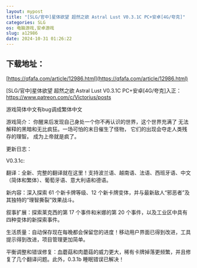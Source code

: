 ```yaml
---
layout: mypost
title: "[SLG/官中]星体欲望 超然之欲 Astral Lust V0.3.1C PC+安卓[4G/夸克]"
categories: SLG
os: 电脑游戏,安卓游戏
slug: a12986
date: 2024-10-31 01:26:22
---
```


## 下载地址：

[https://qfafa.com/article/12986.html](https://qfafa.com/article/12986.html)

\[SLG/官中\]星体欲望 超然之欲 Astral Lust V0.3.1C PC+安卓\[4G/夸克\]入正：https://www.patreon.com/c/Victorius/posts

游戏简体中文有bug调成繁体中文

游戏简介：
你醒来后发现自己身处一个你不再认识的世界，这个世界充满了
无法解释的黑暗和无比疯狂。一场可怕的末日催生了怪物，
它们的出现会夺走人类残存的理智。
成为上帝就是疯了。

更新日志：

V0.3.1c:

翻译：全新、完整的翻译就在这里！支持波兰语、越南语、法语、西班牙语、中文（简体和繁体）、葡萄牙语、意大利语和德语。

新内容：深入探索 61 个新卡牌等级、12 个新卡牌变体，并与最新敌人“邪恶者”及其独特的“理智撕裂”效果战斗。

叙事扩展：探索莱克西的第 17 个事件和米娜的第 20 个事件，以及工业区中具有四种变体的新探索事件。

生活质量：自动保存现在每晚都会保留您的进度！移动用户界面已得到改进，工具提示得到改进，项目管理更加简单。

平衡调整和错误修复：血蘑菇和肉蘑菇的威力更大，稀有卡牌掉落更频繁，并且修复了几个翻译问题。此外，0.3.1b 睡眠错误已解决！